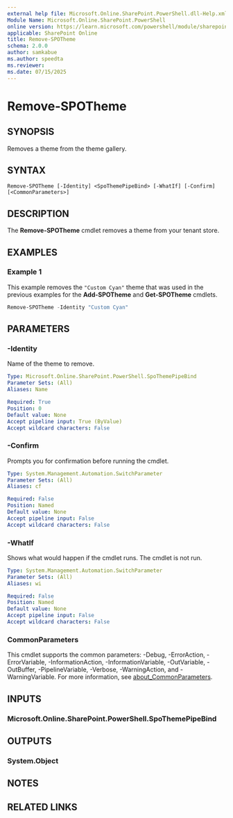```yaml
---
external help file: Microsoft.Online.SharePoint.PowerShell.dll-Help.xml
Module Name: Microsoft.Online.SharePoint.PowerShell
online version: https://learn.microsoft.com/powershell/module/sharepoint-online/remove-spotheme
applicable: SharePoint Online
title: Remove-SPOTheme
schema: 2.0.0
author: samkabue
ms.author: speedta
ms.reviewer:
ms.date: 07/15/2025
---
```


# Remove-SPOTheme

## SYNOPSIS

Removes a theme from the theme gallery.

## SYNTAX

```
Remove-SPOTheme [-Identity] <SpoThemePipeBind> [-WhatIf] [-Confirm] [<CommonParameters>]
```

## DESCRIPTION

The **Remove-SPOTheme** cmdlet removes a theme from your tenant store.

## EXAMPLES

### Example 1

This example removes the `"Custom Cyan"` theme that was used in the previous examples for the **Add-SPOTheme** and **Get-SPOTheme** cmdlets.

```powershell
Remove-SPOTheme -Identity "Custom Cyan"
```

## PARAMETERS

### -Identity

Name of the theme to remove.

```yaml
Type: Microsoft.Online.SharePoint.PowerShell.SpoThemePipeBind
Parameter Sets: (All)
Aliases: Name

Required: True
Position: 0
Default value: None
Accept pipeline input: True (ByValue)
Accept wildcard characters: False
```

### -Confirm

Prompts you for confirmation before running the cmdlet.

```yaml
Type: System.Management.Automation.SwitchParameter
Parameter Sets: (All)
Aliases: cf

Required: False
Position: Named
Default value: None
Accept pipeline input: False
Accept wildcard characters: False
```

### -WhatIf

Shows what would happen if the cmdlet runs.
The cmdlet is not run.

```yaml
Type: System.Management.Automation.SwitchParameter
Parameter Sets: (All)
Aliases: wi

Required: False
Position: Named
Default value: None
Accept pipeline input: False
Accept wildcard characters: False
```

### CommonParameters

This cmdlet supports the common parameters: -Debug, -ErrorAction, -ErrorVariable, -InformationAction, -InformationVariable, -OutVariable, -OutBuffer, -PipelineVariable, -Verbose, -WarningAction, and -WarningVariable. For more information, see [about_CommonParameters](https://go.microsoft.com/fwlink/?LinkID=113216).

## INPUTS

### Microsoft.Online.SharePoint.PowerShell.SpoThemePipeBind

## OUTPUTS

### System.Object

## NOTES

## RELATED LINKS
